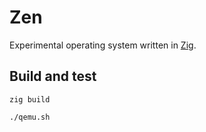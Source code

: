 # Zen
Experimental operating system written in [Zig](http://ziglang.org).

## Build and test
```
zig build

./qemu.sh
```
